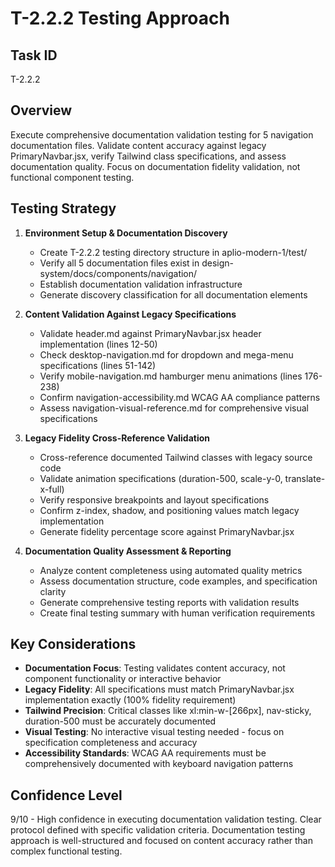 # T-2.2.2 Testing Approach

## Task ID
T-2.2.2

## Overview
Execute comprehensive documentation validation testing for 5 navigation documentation files. Validate content accuracy against legacy PrimaryNavbar.jsx, verify Tailwind class specifications, and assess documentation quality. Focus on documentation fidelity validation, not functional component testing.

## Testing Strategy

1. **Environment Setup & Documentation Discovery**
   - Create T-2.2.2 testing directory structure in aplio-modern-1/test/
   - Verify all 5 documentation files exist in design-system/docs/components/navigation/
   - Establish documentation validation infrastructure
   - Generate discovery classification for all documentation elements

2. **Content Validation Against Legacy Specifications**
   - Validate header.md against PrimaryNavbar.jsx header implementation (lines 12-50)
   - Check desktop-navigation.md for dropdown and mega-menu specifications (lines 51-142)
   - Verify mobile-navigation.md hamburger menu animations (lines 176-238)
   - Confirm navigation-accessibility.md WCAG AA compliance patterns
   - Assess navigation-visual-reference.md for comprehensive visual specifications

3. **Legacy Fidelity Cross-Reference Validation**
   - Cross-reference documented Tailwind classes with legacy source code
   - Validate animation specifications (duration-500, scale-y-0, translate-x-full)
   - Verify responsive breakpoints and layout specifications
   - Confirm z-index, shadow, and positioning values match legacy implementation
   - Generate fidelity percentage score against PrimaryNavbar.jsx

4. **Documentation Quality Assessment & Reporting**
   - Analyze content completeness using automated quality metrics
   - Assess documentation structure, code examples, and specification clarity  
   - Generate comprehensive testing reports with validation results
   - Create final testing summary with human verification requirements

## Key Considerations

- **Documentation Focus**: Testing validates content accuracy, not component functionality or interactive behavior
- **Legacy Fidelity**: All specifications must match PrimaryNavbar.jsx implementation exactly (100% fidelity requirement)
- **Tailwind Precision**: Critical classes like xl:min-w-[266px], nav-sticky, duration-500 must be accurately documented
- **Visual Testing**: No interactive visual testing needed - focus on specification completeness and accuracy
- **Accessibility Standards**: WCAG AA requirements must be comprehensively documented with keyboard navigation patterns

## Confidence Level
9/10 - High confidence in executing documentation validation testing. Clear protocol defined with specific validation criteria. Documentation testing approach is well-structured and focused on content accuracy rather than complex functional testing.